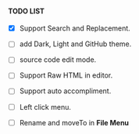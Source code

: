 #### TODO LIST

- [x] Support Search and Replacement.

- [ ] add Dark, Light and GitHub theme.

- [ ] source code edit mode.

- [ ] Support Raw HTML in editor.

- [ ] Support auto accompliment.

- [ ] Left click menu.

- [ ] Rename and moveTo in **File Menu**

